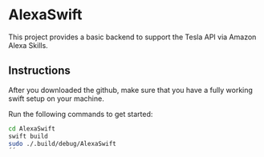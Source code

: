 # AlexaSwift

This project provides a basic backend to support the Tesla API via Amazon Alexa Skills.

## Instructions
After you downloaded the github, make sure that you have a fully working swift setup on your machine.
  
Run the following commands to get started:
```bash
cd AlexaSwift
swift build
sudo ./.build/debug/AlexaSwift
´´
